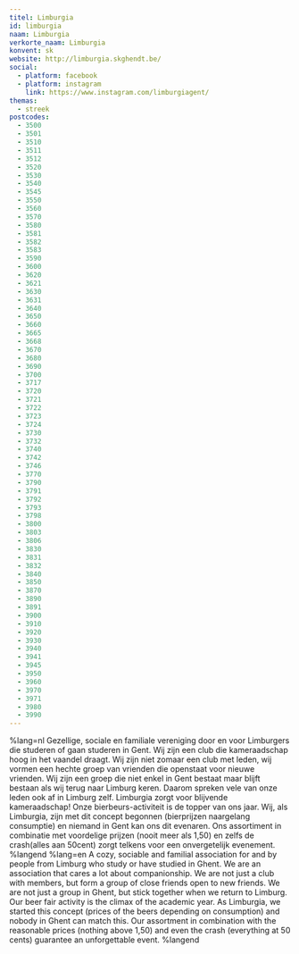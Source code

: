 ```yaml
---
titel: Limburgia
id: limburgia
naam: Limburgia
verkorte_naam: Limburgia
konvent: sk
website: http://limburgia.skghendt.be/
social:
  - platform: facebook
  - platform: instagram
    link: https://www.instagram.com/limburgiagent/
themas:
  - streek
postcodes:
  - 3500
  - 3501
  - 3510
  - 3511
  - 3512
  - 3520
  - 3530
  - 3540
  - 3545
  - 3550
  - 3560
  - 3570
  - 3580
  - 3581
  - 3582
  - 3583
  - 3590
  - 3600
  - 3620
  - 3621
  - 3630
  - 3631
  - 3640
  - 3650
  - 3660
  - 3665
  - 3668
  - 3670
  - 3680
  - 3690
  - 3700
  - 3717
  - 3720
  - 3721
  - 3722
  - 3723
  - 3724
  - 3730
  - 3732
  - 3740
  - 3742
  - 3746
  - 3770
  - 3790
  - 3791
  - 3792
  - 3793
  - 3798
  - 3800
  - 3803
  - 3806
  - 3830
  - 3831
  - 3832
  - 3840
  - 3850
  - 3870
  - 3890
  - 3891
  - 3900
  - 3910
  - 3920
  - 3930
  - 3940
  - 3941
  - 3945
  - 3950
  - 3960
  - 3970
  - 3971
  - 3980
  - 3990
---
```


%lang=nl 
Gezellige, sociale en familiale vereniging door en voor Limburgers die studeren of gaan studeren in Gent.
Wij zijn een club die kameraadschap hoog in het vaandel draagt. Wij zijn niet zomaar een club met leden, wij vormen een hechte groep van vrienden die openstaat voor nieuwe vrienden. Wij zijn een groep die niet enkel in Gent bestaat maar blijft bestaan als wij terug naar Limburg keren. Daarom spreken vele van onze leden ook af in Limburg zelf. Limburgia zorgt voor blijvende kameraadschap!
Onze bierbeurs-activiteit is de topper van ons jaar. Wij, als Limburgia, zijn met dit concept begonnen (bierprijzen naargelang consumptie) en niemand in Gent kan ons dit evenaren. Ons assortiment in combinatie met voordelige prijzen (nooit meer als 1,50) en zelfs de crash(alles aan 50cent) zorgt telkens voor een onvergetelijk evenement. 
%langend 
%lang=en 
A cozy, sociable and familial association for and by people from Limburg who study or have studied in Ghent. We are an association that cares a lot about companionship. We are not just a club with members, but form a group of close friends open to new friends. We are not just a group in Ghent, but stick together when we return to Limburg. Our beer fair activity is the climax of the academic year. As Limburgia, we started this concept (prices of the beers depending on consumption) and nobody in Ghent can match this. Our assortment in combination with the reasonable prices (nothing above 1,50) and even the crash (everything at 50 cents) guarantee an unforgettable event. 
%langend
